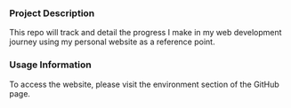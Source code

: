 ### Project Description

This repo will track and detail the progress I make in my web development journey using my personal website as a reference point. 

### Usage Information

To access the website, please visit the environment section of the GitHub page. 
